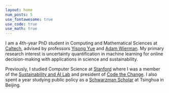 ```yaml
---
layout: home
num_posts: 5
use_fontawesome: true
use_code: true
use_math: true
---
```


I am a 4th-year PhD student in Computing and Mathematical Sciences at [<span class="caltech-orange">Caltech</span>](https://cms.caltech.edu/), advised by professors [Yisong Yue](http://www.yisongyue.com/) and [Adam Wierman](https://adamwierman.com/). My primary research interest is uncertainty quantification in machine learning for online decision-making with applications in science and sustainability.

Previously, I studied Computer Science at [<span class="cardinal-red">Stanford</span>](https://cs.stanford.edu/) where I was a member of the [Sustainability and AI Lab](https://sustain.stanford.edu/) and president of [Code the Change](https://codethechange.stanford.edu/). I also spent a year studying public policy as a [<span class="schwarzman-purple">Schwarzman Scholar</span>](https://www.schwarzmanscholars.org/) at Tsinghua in Beijing.
